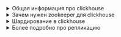 <details>
<summary>Общая информация про clickhouse</summary>



</details>

<details>
<summary>Зачем нужен zookeeper для clickhouse</summary>

 - Для настройки репликации используется zookeeper. Зукипер содержит в себе информацию о реплицируемых таблицах, его можно поднимать на отдельных серверах или размещать на сервере с ClickHouse.
 - Он постоянно забирает себе актуальные данные с реплик, по этому все репликации смотрят на него. Когда реплика видит что в зукипере появились новые данные, она идет на прямую в реплику и скачивает их себе. Когда реплика данные забрала, зукипер отмечает в себе что данные благополучно забрали.

- Таким образом если реплика вышла из строя, она подключается к зукиперу, находит все необходимые данные которые ей нужны. Когда есть нужные данные или их части, реплика идет на работающую реплику (в которой данные есть) и скачивает их себе.

- Репликация работает только для отдельных таблиц с использованием движка MergeTree

Основные возможности MergeTree

Основная идея, заложенная в основу движков семейства MergeTree следующая. Когда у вас есть огромное количество данных, которые должны быть вставлены в таблицу, вы должны быстро записать их по частям, а затем объединить части по некоторым правилам в фоновом режиме. Этот метод намного эффективнее, чем постоянная перезапись данных в хранилище при вставке.

- Хранит данные, отсортированные по первичному ключу. Это позволяет создавать разреженный индекс небольшого объёма, который позволяет быстрее находить данные.

- Позволяет оперировать партициями, если задан ключ партиционирования. ClickHouse поддерживает отдельные операции с партициями, которые работают эффективнее, чем общие операции с этим же результатом над этими же данными. Также, ClickHouse автоматически отсекает данные по партициям там, где ключ партиционирования указан в запросе. Это также увеличивает эффективность выполнения запросов.

- Поддерживает репликацию данных. Для этого используется семейство таблиц ReplicatedMergeTree.

- Поддерживает сэмплирование данных. При необходимости можно задать способ сэмплирования данных в таблице.

</details>

<details>
<summary>Шардирование в clickhouse</summary>

 - Shard в кластере ClickHouse - это часть данных, которая физически хранится на определенной ноде (инстансе сервера) в кластере. Кластер ClickHouse может быть разделен на несколько шардов, что позволяет распределить нагрузку и обеспечить более эффективное хранение и обработку данных. Каждый шард обычно содержит часть данных и может быть реплицирован для обеспечения отказоустойчивости
 
 - Шардирование — это стратегия горизонтального масштабирования кластера, при которой части одной базы данных ClickHouse® размещаются на разных шардах. Шард состоит из одного или нескольких хостов-реплик. Запрос на запись или чтение в шард может быть отправлен на любую его реплику, выделенного мастера нет. При вставке данных они будут скопированы с реплики, на которой был выполнен INSERT-запрос, на другие реплики шарда в асинхронном режиме.

 Для реализации шардирования существует Engine=Distributed дистрибьютор таблиц. В ClickHouse таблицы можно разделить на виртуальнее или реальные.

- реальные: хранят физически данные на дисках
  Engine = MergeTree

- виртуальные: ничего не хранят
  Engine = Distributor

Движок дистрибьютор позволяет собрать данные с разных шардов, обєдинить их, посчитать количество и отдать пользователю, подробнее про движки можно почитать здесь. Стоит помнить, что он в себе ничего не хранит.

</details>

<details>
<summary>Более подробно про репликацию</summary>

Репликация в ClickHouse может быть настроена для каждой таблицы отдельно. Вы можете иметь несколько реплицированных и несколько не реплицированных таблиц на одном сервере. Вы также можете реплицировать таблицы по-разному, например, одну с двухфакторной репликацией и другую с трехфакторной.

Репликация реализована в движке таблицы ReplicatedMergeTree. Путь в ZooKeeper указывается в качестве параметра движка. Все таблицы с одинаковым путем в ZooKeeper становятся репликами друг друга: они синхронизируют свои данные и поддерживают согласованность. Реплики можно добавлять и удалять динамически, просто создавая или удаляя таблицу.

Репликация использует асинхронную multi-master-схему. Вы можете вставить данные в любую реплику, которая имеет открытую сессию в ZooKeeper, и данные реплицируются на все другие реплики асинхронно. Поскольку ClickHouse не поддерживает UPDATE, репликация исключает конфликты (conflict-free replication). Поскольку подтверждение вставок кворумом не реализовано, только что вставленные данные могут быть потеряны в случае сбоя одного узла.

Метаданные для репликации хранятся в ZooKeeper. Существует журнал репликации, в котором перечислены действия, которые необходимо выполнить. Среди этих действий: получить часть (get the part); объединить части (merge parts); удалить партицию (drop a partition) и так далее. Каждая реплика копирует журнал репликации в свою очередь, а затем выполняет действия из очереди. Например, при вставке в журнале создается действие “получить часть” (get the part), и каждая реплика загружает эту часть. Слияния координируются между репликами, чтобы получить идентичные до байта результаты. Все части объединяются одинаково на всех репликах. Одна из реплик-лидеров инициирует новое слияние кусков первой и записывает действия “слияния частей” в журнал. Несколько реплик (или все) могут быть лидерами одновременно. Реплике можно запретить быть лидером с помощью merge_tree настройки replicated_can_become_leader.

Репликация является физической: между узлами передаются только сжатые части, а не запросы. Слияния обрабатываются на каждой реплике независимо, в большинстве случаев, чтобы снизить затраты на сеть, во избежание усиления роли сети. Крупные объединенные части отправляются по сети только в случае значительной задержки репликации.

Кроме того, каждая реплика сохраняет свое состояние в ZooKeeper в виде набора частей и его контрольных сумм. Когда состояние в локальной файловой системе расходится с эталонным состоянием в ZooKeeper, реплика восстанавливает свою согласованность путем загрузки отсутствующих и поврежденных частей из других реплик. Когда в локальной файловой системе есть неожиданные или испорченные данные, ClickHouse не удаляет их, а перемещает в отдельный каталог и забывает об этом.

</details>

